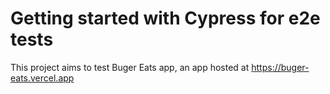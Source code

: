 # Getting started with Cypress for e2e tests

This project aims to test Buger Eats app, an app hosted at https://buger-eats.vercel.app
